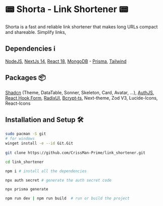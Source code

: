 
# 📟 Shorta - Link Shortener 📟

Shorta is a fast and reliable link shortener that makes long URLs compact and shareable. Simplify links,

## Dependencies ℹ️
[NodeJS](https://nodejs.org/en), [NextJs 14](https://nextjs.org/docs/14/getting-started), [React 18](https://react.dev/blog/2022/03/29/react-v18), [MongoDB](https://www.mongodb.com/docs/atlas/) - [Prisma](https://www.prisma.io/docs/orm), [Tailwind](https://tailwindcss.com/)

## Packages 📦
[Shadcn](https://ui.shadcn.com/) (Theme, DataTable, Sonner, Skeleton, Card, Avatar, ...), [AuthJS](https://authjs.dev/getting-started/installation), [React Hook Form](https://react-hook-form.com/), [RadixUI](https://www.radix-ui.com/), [Bcrypt-ts](https://www.npmjs.com/package/bcrypt-ts), Next-theme, Zod V3, Lucide-Icons, React-Icons 
## Installation and Setup 🛠

```bash
sudo pacman -S git 
# for windows 
winget install -e --id Git.Git
 
git clone https://github.com/CrissMan-Prime/link_shortener.git  

cd link_shortener

npm i # install all the dependencies

npx auth secret # generate the auth secret code

npx prisma generate

npm run dev | npm run build  # run or build the project 

```
